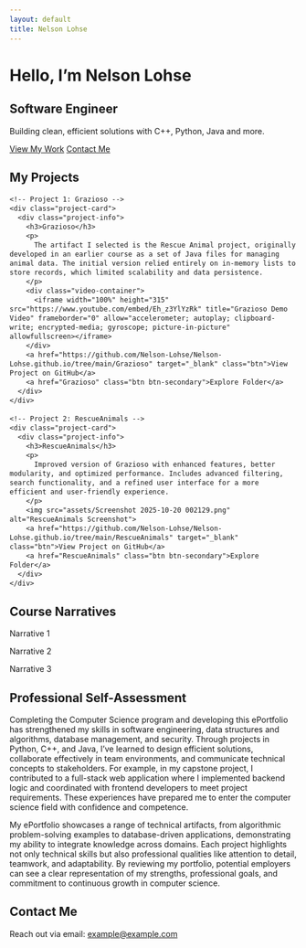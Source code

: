```yaml
---
layout: default
title: Nelson Lohse
---
```


<link rel="stylesheet" href="assets/style.css">

<!-- Hero Section -->
<div class="hero">
  <div class="hero-content">
    <h1>Hello, I’m Nelson Lohse</h1>
    <h2>Software Engineer</h2>
    <p>Building clean, efficient solutions with C++, Python, Java and more.</p>
    <div class="hero-buttons">
      <a href="#projects" class="btn">View My Work</a>
      <a href="#contact" class="btn btn-secondary">Contact Me</a>
    </div>
  </div>
</div>

<!-- Projects Section -->
<section id="projects">
  <h2>My Projects</h2>
  <div class="projects-container">
  
    <!-- Project 1: Grazioso -->
    <div class="project-card">
      <div class="project-info">
        <h3>Grazioso</h3>
        <p>
          The artifact I selected is the Rescue Animal project, originally developed in an earlier course as a set of Java files for managing animal data. The initial version relied entirely on in-memory lists to store records, which limited scalability and data persistence. 
        </p>
        <div class="video-container">
          <iframe width="100%" height="315" src="https://www.youtube.com/embed/Eh_z3YlYzRk" title="Grazioso Demo Video" frameborder="0" allow="accelerometer; autoplay; clipboard-write; encrypted-media; gyroscope; picture-in-picture" allowfullscreen></iframe>
        </div>
        <a href="https://github.com/Nelson-Lohse/Nelson-Lohse.github.io/tree/main/Grazioso" target="_blank" class="btn">View Project on GitHub</a>
        <a href="Grazioso" class="btn btn-secondary">Explore Folder</a>
      </div>
    </div>

    <!-- Project 2: RescueAnimals -->
    <div class="project-card">
      <div class="project-info">
        <h3>RescueAnimals</h3>
        <p>
          Improved version of Grazioso with enhanced features, better modularity, and optimized performance. Includes advanced filtering, search functionality, and a refined user interface for a more efficient and user-friendly experience.
        </p>
        <img src="assets/Screenshot 2025-10-20 002129.png" alt="RescueAnimals Screenshot">
        <a href="https://github.com/Nelson-Lohse/Nelson-Lohse.github.io/tree/main/RescueAnimals" target="_blank" class="btn">View Project on GitHub</a>
        <a href="RescueAnimals" class="btn btn-secondary">Explore Folder</a>
      </div>
    </div>

  </div>
</section>

<!-- Course Narratives Section -->
<section id="narratives">
  <h2>Course Narratives</h2>
    <p>
      Narrative 1
    </p>
    <p>
      Narrative 2
    </p>
    <p>
      Narrative 3
    </p>
    <!-- Add more narratives as needed -->
</section>

<!-- Professional Self-Assessment Section -->
<section id="self-assessment">
  <h2>Professional Self-Assessment</h2>
  <p>
    Completing the Computer Science program and developing this ePortfolio has strengthened my skills in software engineering, data structures and algorithms, database management, and security. Through projects in Python, C++, and Java, I’ve learned to design efficient solutions, collaborate effectively in team environments, and communicate technical concepts to stakeholders. For example, in my capstone project, I contributed to a full-stack web application where I implemented backend logic and coordinated with frontend developers to meet project requirements. These experiences have prepared me to enter the computer science field with confidence and competence.
  </p>
  <p>
    My ePortfolio showcases a range of technical artifacts, from algorithmic problem-solving examples to database-driven applications, demonstrating my ability to integrate knowledge across domains. Each project highlights not only technical skills but also professional qualities like attention to detail, teamwork, and adaptability. By reviewing my portfolio, potential employers can see a clear representation of my strengths, professional goals, and commitment to continuous growth in computer science.
  </p>
</section>

<!-- Contact Section -->
<section id="contact">
  <h2>Contact Me</h2>
  <p>
    Reach out via email: <a href="mailto:Put an email here">example@example.com</a>
  </p>
</section>

